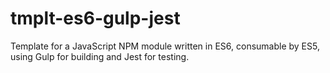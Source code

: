 # tmplt-es6-gulp-jest
Template for a JavaScript NPM module written in ES6, consumable by ES5, using Gulp for building and Jest for testing.

